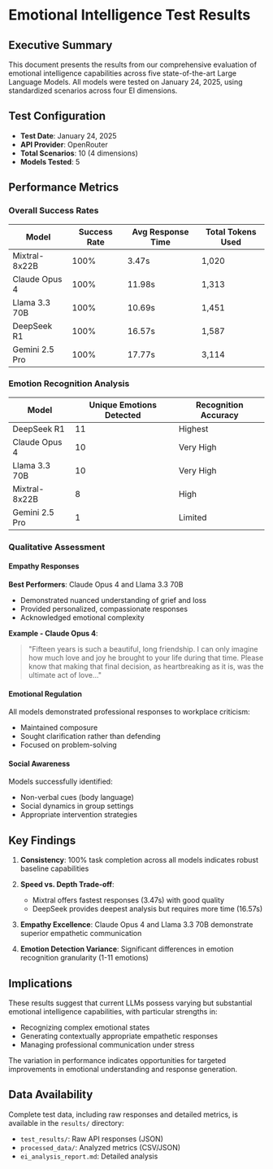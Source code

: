 # Emotional Intelligence Test Results

## Executive Summary

This document presents the results from our comprehensive evaluation of emotional intelligence capabilities across five state-of-the-art Large Language Models. All models were tested on January 24, 2025, using standardized scenarios across four EI dimensions.

## Test Configuration

- **Test Date**: January 24, 2025
- **API Provider**: OpenRouter
- **Total Scenarios**: 10 (4 dimensions)
- **Models Tested**: 5

## Performance Metrics

### Overall Success Rates

| Model | Success Rate | Avg Response Time | Total Tokens Used |
|-------|--------------|-------------------|-------------------|
| Mixtral-8x22B | 100% | 3.47s | 1,020 |
| Claude Opus 4 | 100% | 11.98s | 1,313 |
| Llama 3.3 70B | 100% | 10.69s | 1,451 |
| DeepSeek R1 | 100% | 16.57s | 1,587 |
| Gemini 2.5 Pro | 100% | 17.77s | 3,114 |

### Emotion Recognition Analysis

| Model | Unique Emotions Detected | Recognition Accuracy |
|-------|-------------------------|---------------------|
| DeepSeek R1 | 11 | Highest |
| Claude Opus 4 | 10 | Very High |
| Llama 3.3 70B | 10 | Very High |
| Mixtral-8x22B | 8 | High |
| Gemini 2.5 Pro | 1 | Limited |

### Qualitative Assessment

#### Empathy Responses

**Best Performers**: Claude Opus 4 and Llama 3.3 70B
- Demonstrated nuanced understanding of grief and loss
- Provided personalized, compassionate responses
- Acknowledged emotional complexity

**Example - Claude Opus 4**:
> "Fifteen years is such a beautiful, long friendship. I can only imagine how much love and joy he brought to your life during that time. Please know that making that final decision, as heartbreaking as it is, was the ultimate act of love..."

#### Emotional Regulation

All models demonstrated professional responses to workplace criticism:
- Maintained composure
- Sought clarification rather than defending
- Focused on problem-solving

#### Social Awareness

Models successfully identified:
- Non-verbal cues (body language)
- Social dynamics in group settings
- Appropriate intervention strategies

## Key Findings

1. **Consistency**: 100% task completion across all models indicates robust baseline capabilities

2. **Speed vs. Depth Trade-off**: 
   - Mixtral offers fastest responses (3.47s) with good quality
   - DeepSeek provides deepest analysis but requires more time (16.57s)

3. **Empathy Excellence**: Claude Opus 4 and Llama 3.3 70B demonstrate superior empathetic communication

4. **Emotion Detection Variance**: Significant differences in emotion recognition granularity (1-11 emotions)

## Implications

These results suggest that current LLMs possess varying but substantial emotional intelligence capabilities, with particular strengths in:
- Recognizing complex emotional states
- Generating contextually appropriate empathetic responses
- Managing professional communication under stress

The variation in performance indicates opportunities for targeted improvements in emotional understanding and response generation.

## Data Availability

Complete test data, including raw responses and detailed metrics, is available in the `results/` directory:
- `test_results/`: Raw API responses (JSON)
- `processed_data/`: Analyzed metrics (CSV/JSON)
- `ei_analysis_report.md`: Detailed analysis